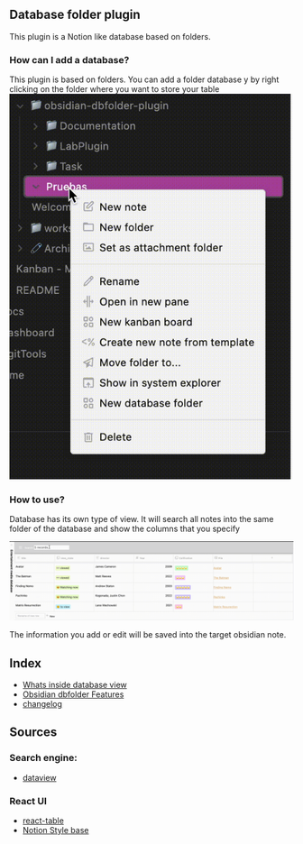 ## Database folder plugin
This plugin is a Notion like database based on folders.
### How can I add a database?
This plugin is based on folders. You can add a folder database y by right clicking on the folder where you want to store your table
![AddDatabase.gif](docs/resources/AddDatabase.gif)

### How to use?
Database has its own type of view. It will search all notes into the same folder of the database and show the columns that you specify

![TablePresentation.gif](docs/resources/TablePresentation.gif)

The information you add or edit will be saved into the target obsidian note.

## Index
- [Whats inside database view](docs/docs/Whats%20inside%20database%20view.md)
- [Obsidian dbfolder Features](docs/docs/Obsidian%20dbfolder%20Features.md)
- [changelog](docs/changelog.md)

## Sources
### Search engine:
- [dataview](https://github.com/blacksmithgu/obsidian-dataview)

### React UI
- [react-table](https://github.com/TanStack/react-table)
- [Notion Style base](https://github.com/archit-p/editable-react-table)
